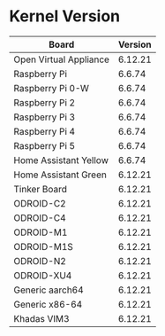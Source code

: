 
# Kernel Version

| Board | Version |
|-------|---------|
| Open Virtual Appliance | 6.12.21 |
| Raspberry Pi | 6.6.74 |
| Raspberry Pi 0-W | 6.6.74 |
| Raspberry Pi 2 | 6.6.74 |
| Raspberry Pi 3 | 6.6.74 |
| Raspberry Pi 4 | 6.6.74 |
| Raspberry Pi 5 | 6.6.74 |
| Home Assistant Yellow | 6.6.74 |
| Home Assistant Green | 6.12.21 |
| Tinker Board | 6.12.21 |
| ODROID-C2 | 6.12.21 |
| ODROID-C4 | 6.12.21 |
| ODROID-M1 | 6.12.21 |
| ODROID-M1S | 6.12.21 |
| ODROID-N2 | 6.12.21 |
| ODROID-XU4 | 6.12.21 |
| Generic aarch64 | 6.12.21 |
| Generic x86-64 | 6.12.21 |
| Khadas VIM3 | 6.12.21 |
